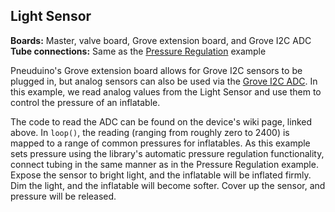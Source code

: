 ## Light Sensor
**Boards:** Master, valve board, Grove extension board, and Grove I2C ADC</br>
**Tube connections:** Same as the [Pressure Regulation](../PressureRegulator) example

Pneuduino's Grove extension board allows for Grove I2C sensors to be plugged in, but analog sensors can also be used via the [Grove I2C ADC](http://wiki.seeedstudio.com/Grove-I2C_ADC/). In this example, we read analog values from the Light Sensor and use them to control the pressure of an inflatable.

The code to read the ADC can be found on the device's wiki page, linked above. In `loop()`, the reading (ranging from roughly zero to 2400) is mapped to a range of common pressures for inflatables. As this example sets pressure using the library's automatic pressure regulation functionality, connect tubing in the same manner as in the Pressure Regulation example. Expose the sensor to bright light, and the inflatable will be inflated firmly. Dim the light, and the inflatable will become softer. Cover up the sensor, and pressure will be released.

